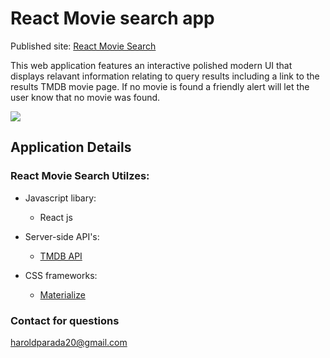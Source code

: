 # React Movie search app

Published site: [React Movie Search](https://react-movie-searchapp.herokuapp.com//)

This web application features an interactive polished modern UI that displays relavant information relating to query results including a link to the results TMDB movie page. If no movie is found a friendly alert will let the user know that no movie was found.

<img src="src\assets\Screenshot(52).png">

## Application Details

### React Movie Search Utilzes:

- Javascript libary:

  - React js

- Server-side API's:

  - [TMDB API](https://www.themoviedb.org/documentation/api)

- CSS frameworks:

  - [Materialize](https://materializecss.com/)

### Contact for questions

haroldparada20@gmail.com
